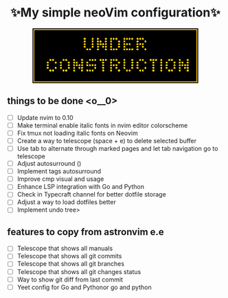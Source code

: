 <h1 align="center">✨My simple neoVim configuration✨</h1>
<p align="center">
   <img align="center" src="./under_construction.gif" />
</p>

## things to be done <o__0>
- [ ] Update nvim to 0.10
- [ ] Make terminal enable italic fonts in nvim editor colorscheme
- [ ] Fix tmux not loading italic fonts on Neovim
- [ ] Create a way to telescope (space + e) to delete selected buffer
- [ ] Use tab to alternate through marked pages and let tab navigation go to telescope
- [ ] Adjust autosurround ()
- [ ] Implement tags autosurround
- [ ] Improve cmp visual and usage
- [ ] Enhance LSP integration with Go and Python
- [ ] Check in Typecraft channel for better dotfile storage
- [ ] Adjust a way to load dotfiles better
- [ ] Implement undo tree>

## features to copy from astronvim e.e
- [ ] Telescope that shows all manuals
- [ ] Telescope that shows all git commits
- [ ] Telescope that shows all git branches
- [ ] Telescope that shows all git changes status
- [ ] Way to show git diff from last commit
- [ ] Yeet config for Go and Pythonor go and python